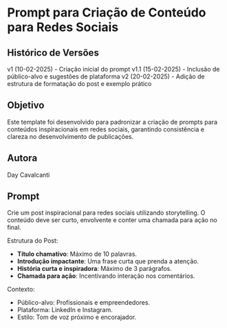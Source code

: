 # Prompt para Criação de Conteúdo para Redes Sociais 

## Histórico de Versões
v1 (10-02-2025) - Criação inicial do prompt
v1.1 (15-02-2025) - Inclusão de público-alvo e sugestões de plataforma
v2 (20-02-2025) - Adição de estrutura de formatação do post e exemplo prático

## Objetivo
Este template foi desenvolvido para padronizar a criação de prompts para conteúdos inspiracionais em redes sociais, garantindo consistência e clareza no desenvolvimento de publicações.

## Autora
Day Cavalcanti

## Prompt

Crie um post inspiracional para redes sociais utilizando storytelling. O conteúdo deve ser curto, envolvente e conter uma chamada para ação no final.

Estrutura do Post:
- **Título chamativo**: Máximo de 10 palavras.
- **Introdução impactante**: Uma frase curta que prenda a atenção.
- **História curta e inspiradora**: Máximo de 3 parágrafos.
- **Chamada para ação**: Incentivando interação nos comentários.

Contexto:
- Público-alvo: Profissionais e empreendedores.
- Plataforma: LinkedIn e Instagram.
- Estilo: Tom de voz próximo e encorajador.
